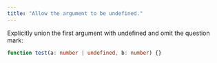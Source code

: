 ```yaml
---
title: "Allow the argument to be undefined."
---
```


Explicitly union the first argument with undefined and omit the question mark:

```ts
function test(a: number | undefined, b: number) {}
```
